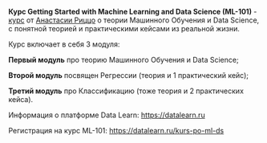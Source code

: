 **Курс Getting Started with Machine Learning and Data Science (ML-101)** - [курс](https://github.com/Data-Learn/data-science/blob/main/ML-101%20Guide.md) от [Анастасии Риццо](https://www.linkedin.com/in/anastasia-r-7b8a0376) о теории Машинного Обучения и Data Science, с понятной теорией и практическими кейсами из реальной жизни.

Курс включает в себя 3 модуля: 

**Первый модуль** про теорию Машинного Обучения и Data Science; 

**Второй модуль** посвящен Регрессии (теория и 1 практический кейс); 

**Третий модуль** про Классификацию (тоже теория и 2 практических кейса). 


Информация о платформе Data Learn:
https://datalearn.ru

Регистрация на курс ML-101:
https://datalearn.ru/kurs-po-ml-ds


